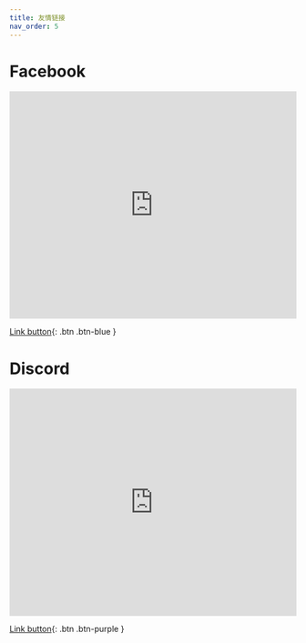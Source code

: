 ```yaml
---
title: 友情链接
nav_order: 5
---
```


# Facebook

<iframe src="https://www.facebook.com/groups/computerdiscuss/" allowtransparency="true" sandbox="allow-popups allow-popups-to-escape-sandbox allow-same-origin allow-scripts" width="100%" height="400" frameborder="0"></iframe>

[Link button](https://www.facebook.com/groups/computerdiscuss){: .btn .btn-blue }

# Discord


<iframe src="https://discord.com/widget?id=774154428093169684&amp;theme=dark" allowtransparency="true" sandbox="allow-popups allow-popups-to-escape-sandbox allow-same-origin allow-scripts" width="100%" height="400" frameborder="0"></iframe>

[Link button](https://l.facebook.com/l.php?u=https%3A%2F%2Fdiscord.gg%2FU5FyhS7CPA%3Ffbclid%3DIwAR3YkmhnfKva3N04jelfgMuDbHQ2Rs6PqfhHYQAkynj1iakvZ7vUhTJBlrA&h=AT1uAxP6GyszRp6CEp_0FRITGWztP-W2xcDPJMB1FkHEcY8BCl17TP2XbyQZdpvyOq8aJfhU8M2PL_CCSMx21vwIwdWNxYxeOveJ8Ii-6UxVSz5PeqlQQ-kLda-t5RGEqObv&__tn__=-UK-R&c[0]=AT1oASZqlMmDOHxv9bhgiH2XDLNszHKQaUqj6xlm99ObjgRnhxA-34QvMDM242k6OBrl8gcT5RLKD5qVzeT3aUy4dCJl2k9qq0mlbYxuuw0mYTar6ISl3GbsngRaTQSCKH4fQp6jPz5ALDrYesLg-DF3TLnAVm8rDD8){: .btn .btn-purple }

